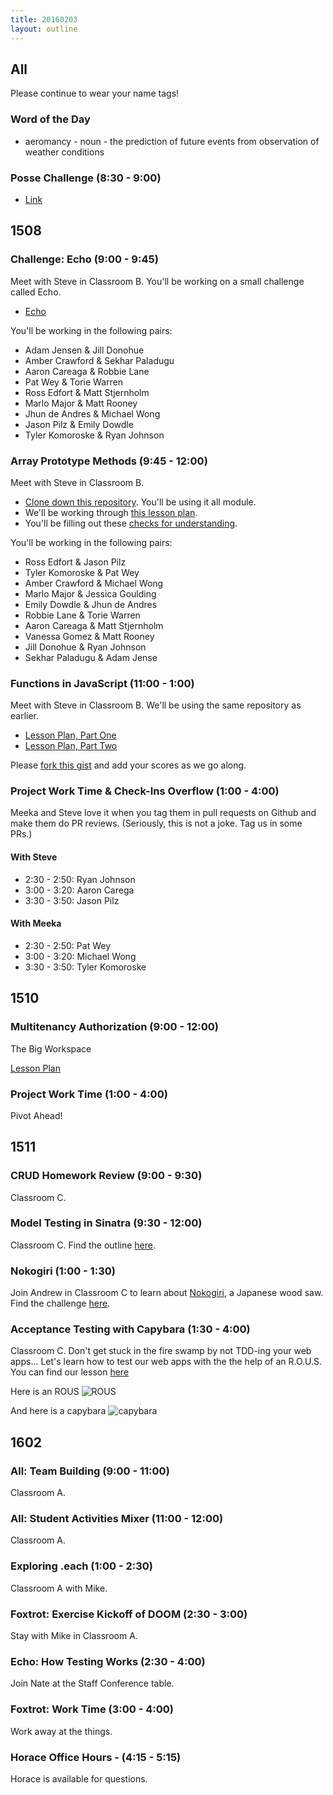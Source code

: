 ```yaml
---
title: 20160203
layout: outline
---
```


## All

Please continue to wear your name tags!

### Word of the Day

* aeromancy - noun - the prediction of future events from observation of weather conditions

### Posse Challenge (8:30 - 9:00)

* [Link](https://github.com/turingschool/posse_challenges/tree/master/college_scorecard)


## 1508

### Challenge: Echo (9:00 - 9:45)

Meet with Steve in Classroom B. You'll be working on a small challenge called Echo.

* [Echo](https://github.com/turingschool/challenges/blob/master/echo.markdown)

You'll be working in the following pairs:

* Adam Jensen & Jill Donohue
* Amber Crawford & Sekhar Paladugu
* Aaron Careaga & Robbie Lane
* Pat Wey & Torie Warren
* Ross Edfort & Matt Stjernholm
* Marlo Major & Matt Rooney
* Jhun de Andres & Michael Wong
* Jason Pilz & Emily Dowdle
* Tyler Komoroske & Ryan Johnson

### Array Prototype Methods (9:45 - 12:00)

Meet with Steve in Classroom B.

- [Clone down this repository][mdn]. You'll be using it all module.
- We'll be working through [this lesson plan][apm].
- You'll be filling out these [checks for understanding][cfu].

[mdn]: https://github.com/mdn/advanced-js-fundamentals-ck
[apm]: https://github.com/mdn/advanced-js-fundamentals-ck/tree/gh-pages/tutorials/01-array-prototype-methods
[cfu]: https://gist.github.com/rrgayhart/42706e9eadbaae34238d

You'll be working in the following pairs:

* Ross Edfort & Jason Pilz
* Tyler Komoroske & Pat Wey
* Amber Crawford & Michael Wong
* Marlo Major & Jessica Goulding
* Emily Dowdle & Jhun de Andres
* Robbie Lane & Torie Warren
* Aaron Careaga & Matt Stjernholm
* Vanessa Gomez & Matt Rooney
* Jill Donohue & Ryan Johnson
* Sekhar Paladugu & Adam Jense

### Functions in JavaScript (11:00 - 1:00)

Meet with Steve in Classroom B. We'll be using the same repository as earlier.

- [Lesson Plan, Part One](https://github.com/mdn/advanced-js-fundamentals-ck/blob/gh-pages/tutorials/02-functions/01-calling-functions.md)
- [Lesson Plan, Part Two](https://github.com/mdn/advanced-js-fundamentals-ck/blob/gh-pages/tutorials/02-functions/02-what-is-this.md)

Please [fork this gist][cfu4] and add your scores as we go along.

[cfu4]: https://gist.github.com/stevekinney/c5e02b695f9a6e89cfa5

### Project Work Time & Check-Ins Overflow (1:00 - 4:00)

Meeka and Steve love it when you tag them in pull requests on Github and make them do PR reviews. (Seriously, this is not a joke. Tag us in some PRs.)

#### With Steve

- 2:30 - 2:50: Ryan Johnson
- 3:00 - 3:20: Aaron Carega
- 3:30 - 3:50: Jason Pilz

#### With Meeka

- 2:30 - 2:50: Pat Wey
- 3:00 - 3:20: Michael Wong
- 3:30 - 3:50: Tyler Komoroske


## 1510

### Multitenancy Authorization (9:00 - 12:00)

The Big Workspace

[Lesson Plan](https://github.com/turingschool/lesson_plans/blob/master/ruby_03-professional_rails_applications/multitenancy_authorization.md)

### Project Work Time (1:00 - 4:00)

Pivot Ahead!


## 1511

### CRUD Homework Review (9:00 - 9:30)

Classroom C.

### Model Testing in Sinatra (9:30 - 12:00)

Classroom C. Find the outline [here](https://github.com/turingschool/lesson_plans/blob/master/ruby_02-web_applications_with_ruby/model_testing_in_sinatra.markdown).

### Nokogiri (1:00 - 1:30)

Join Andrew in Classroom C to learn about [Nokogiri](https://www.google.com/search?q=nokogiri&source=lnms&tbm=isch&sa=X&ved=0ahUKEwi8vf7G99vKAhXonIMKHS2dAVAQ_AUIBygB&biw=1440&bih=778), a Japanese wood saw. Find the challenge [here](https://github.com/turingschool/challenges/blob/master/parsing_html.markdown).

### Acceptance Testing with Capybara (1:30 - 4:00)

Classroom C. Don't get stuck in the fire swamp by not TDD-ing your web apps... Let's learn how to test our web apps with the the help of an R.O.U.S. You can find our lesson [here](https://github.com/turingschool/lesson_plans/blob/master/ruby_02-web_applications_with_ruby/feature_testing_in_sinatra_with_capybara.markdown)

Here is an ROUS
![ROUS](http://38.media.tumblr.com/1efd9968db616105fa9397e8cb5beaae/tumblr_inline_nt4r5zfkYf1sk823x_500.gif)

And here is a capybara
![capybara](https://media.giphy.com/media/npgWXDvVl2cik/giphy.gif)


## 1602

### All: Team Building (9:00 - 11:00)

Classroom A.

### All: Student Activities Mixer (11:00 - 12:00)

Classroom A.

### Exploring .each (1:00 - 2:30)

Classroom A with Mike.

### Foxtrot: Exercise Kickoff of DOOM (2:30 - 3:00)

Stay with Mike in Classroom A.

### Echo: How Testing Works (2:30 - 4:00)

Join Nate at the Staff Conference table.

### Foxtrot: Work Time (3:00 - 4:00)

Work away at the things.

### Horace Office Hours - (4:15 - 5:15)

Horace is available for questions.
